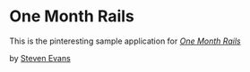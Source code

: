 # One Month Rails

This is the pinteresting sample application for
[*One Month Rails*](http://onemonthrails.com)

by [Steven Evans](http://stevenevans.com)
